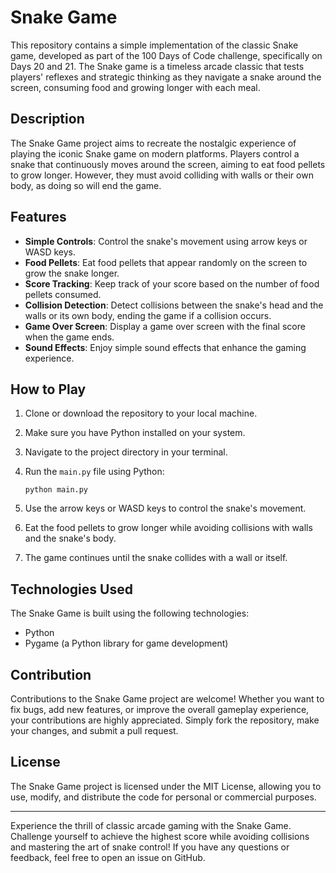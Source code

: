 # Snake Game

This repository contains a simple implementation of the classic Snake game, developed as part of the 100 Days of Code challenge, specifically on Days 20 and 21. The Snake game is a timeless arcade classic that tests players' reflexes and strategic thinking as they navigate a snake around the screen, consuming food and growing longer with each meal.

## Description

The Snake Game project aims to recreate the nostalgic experience of playing the iconic Snake game on modern platforms. Players control a snake that continuously moves around the screen, aiming to eat food pellets to grow longer. However, they must avoid colliding with walls or their own body, as doing so will end the game.

## Features

- **Simple Controls**: Control the snake's movement using arrow keys or WASD keys.
- **Food Pellets**: Eat food pellets that appear randomly on the screen to grow the snake longer.
- **Score Tracking**: Keep track of your score based on the number of food pellets consumed.
- **Collision Detection**: Detect collisions between the snake's head and the walls or its own body, ending the game if a collision occurs.
- **Game Over Screen**: Display a game over screen with the final score when the game ends.
- **Sound Effects**: Enjoy simple sound effects that enhance the gaming experience.

## How to Play

1. Clone or download the repository to your local machine.
2. Make sure you have Python installed on your system.
3. Navigate to the project directory in your terminal.
4. Run the `main.py` file using Python:

    ```
    python main.py
    ```

5. Use the arrow keys or WASD keys to control the snake's movement.
6. Eat the food pellets to grow longer while avoiding collisions with walls and the snake's body.
7. The game continues until the snake collides with a wall or itself.

## Technologies Used

The Snake Game is built using the following technologies:

- Python
- Pygame (a Python library for game development)

## Contribution

Contributions to the Snake Game project are welcome! Whether you want to fix bugs, add new features, or improve the overall gameplay experience, your contributions are highly appreciated. Simply fork the repository, make your changes, and submit a pull request.

## License

The Snake Game project is licensed under the MIT License, allowing you to use, modify, and distribute the code for personal or commercial purposes.

---

Experience the thrill of classic arcade gaming with the Snake Game. Challenge yourself to achieve the highest score while avoiding collisions and mastering the art of snake control! If you have any questions or feedback, feel free to open an issue on GitHub.
